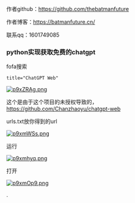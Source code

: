 作者github：https://github.com/thebatmanfuture

作者博客：https://batmanfuture.cn/

联系qq：1601749085

### python实现获取免费的chatgpt

fofa搜索

~~~http
title="ChatGPT Web"
~~~

[![p9xZRAg.png](https://s1.ax1x.com/2023/05/31/p9xZRAg.png)](https://imgse.com/i/p9xZRAg)

这个是由于这个项目的未授权导致的，https://github.com/Chanzhaoyu/chatgpt-web

urls.txt放你得到的url

[![p9xmWSs.png](https://s1.ax1x.com/2023/05/31/p9xmWSs.png)](https://imgse.com/i/p9xmWSs)

运行

[![p9xmhyq.png](https://s1.ax1x.com/2023/05/31/p9xmhyq.png)](https://imgse.com/i/p9xmhyq)

打开

[![p9xmOp9.png](https://s1.ax1x.com/2023/05/31/p9xmOp9.png)](https://imgse.com/i/p9xmOp9)

.























